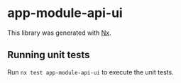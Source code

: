 # app-module-api-ui

This library was generated with [Nx](https://nx.dev).

## Running unit tests

Run `nx test app-module-api-ui` to execute the unit tests.
